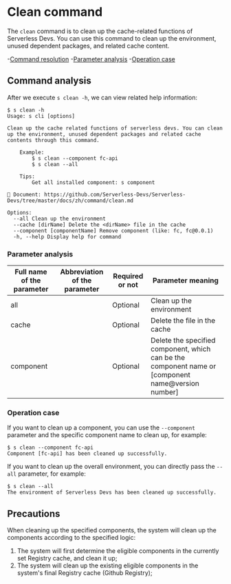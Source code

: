 # Clean command

The `clean` command is to clean up the cache-related functions of Serverless Devs. You can use this command to clean up the environment, unused dependent packages, and related cache content.

-[Command resolution](#Command-resolution)
    -[Parameter analysis](#Parameter-analysis)
    -[Operation case](#Operation-case)
    
## Command analysis

After we execute `s clean -h`, we can view related help information:

```shell script
$ s clean -h
Usage: s cli [options]

Clean up the cache related functions of serverless devs. You can clean up the environment, unused dependent packages and related cache contents through this command.
    
    Example:
        $ s clean --component fc-api
        $ s clean --all

    Tips:
        Get all installed component: s component

📖 Document: https://github.com/Serverless-Devs/Serverless-Devs/tree/master/docs/zh/command/clean.md

Options:
  --all Clean up the environment
  --cache [dirName] Delete the <dirName> file in the cache
  --component [componentName] Remove component (like: fc, fc@0.0.1)
  -h, --help Display help for command
```

### Parameter analysis

| Full name of the parameter | Abbreviation of the parameter | Required or not | Parameter meaning |
|-----|-----|-----|-----|
| all | | Optional | Clean up the environment |
| cache | | Optional | Delete the <dirName> file in the cache |
| component | | Optional | Delete the specified component, which can be the component name or [component name@version number] |

### Operation case

If you want to clean up a component, you can use the `--component` parameter and the specific component name to clean up, for example:

```shell script
$ s clean --component fc-api
Component [fc-api] has been cleaned up successfully.
```

If you want to clean up the overall environment, you can directly pass the `--all` parameter, for example:

```shell script
$ s clean --all
The environment of Serverless Devs has been cleaned up successfully.
```

## Precautions

When cleaning up the specified components, the system will clean up the components according to the specified logic:
1. The system will first determine the eligible components in the currently set Registry cache, and clean it up;
2. The system will clean up the existing eligible components in the system's final Registry cache (Github Registry);

